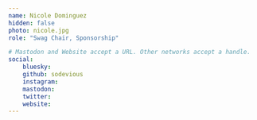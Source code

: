 ```yaml
---
name: Nicole Dominguez
hidden: false
photo: nicole.jpg
role: "Swag Chair, Sponsorship"

# Mastodon and Website accept a URL. Other networks accept a handle.
social:
    bluesky: 
    github: sodevious
    instagram:
    mastodon:
    twitter:
    website:
---
```

